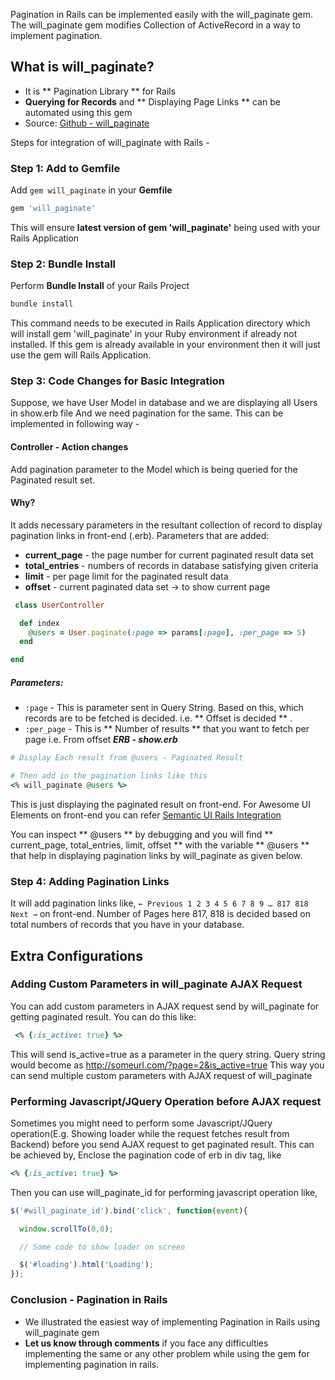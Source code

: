 Pagination in Rails can be implemented easily with the will_paginate gem. The will_paginate gem modifies Collection of ActiveRecord in a way to implement pagination.

## What is will_paginate?

* It is ** Pagination Library ** for Rails
* **Querying for Records** and ** Displaying Page Links ** can be automated using this gem
* Source: [ Github - will_paginate ](https://github.com/mislav/will_paginate)

Steps for integration of will_paginate with Rails -

### Step 1: Add to Gemfile

Add `gem will_paginate` in your **Gemfile**


``` ruby
gem 'will_paginate'
```


This will ensure **latest version of gem 'will_paginate'** being used with your Rails Application

### Step 2: Bundle Install

Perform **Bundle Install** of your Rails Project

``` ruby
bundle install
```


This command needs to be executed in Rails Application directory which will install gem 'will_paginate' in your Ruby environment if already not installed. If this gem is already available in your environment then it will just use the gem will Rails Application.

### Step 3: Code Changes for Basic Integration

Suppose, we have User Model in database and we are displaying all Users in show.erb file
And we need pagination for the same. This can be implemented in following way -

#### Controller - Action changes

Add pagination parameter to the Model which is being queried for the Paginated result set.

#### Why?
It adds necessary parameters in the resultant collection of record to display pagination links in front-end (.erb). Parameters that are added:

* **current_page** - the page number for current paginated result data set
* **total_entries** - numbers of records in database satisfying given criteria
* **limit** - per page limit for the paginated result data
* **offset** - current paginated data set -> to show current page


``` ruby
 class UserController

  def index
    @users = User.paginate(:page => params[:page], :per_page => 5)
  end

end
```


##### Parameters:

* `:page` - This is parameter sent in Query String. Based on this, which records are to be fetched is decided. i.e. ** Offset is decided ** .
* `:per_page` - This is ** Number of results ** that you want to fetch per page i.e. From offset **_ERB - show.erb_**

``` ruby
# Display Each result from @users - Paginated Result

# Then add in the pagination links like this
<% will_paginate @users %>
```


This is just displaying the paginated result on front-end. For Awesome UI Elements on front-end you can refer [Semantic UI Rails Integration](rubyinrails.com/2014/03/how-to-integrate-semantic-ui-rails-with-rails-application/)

You can inspect ** @users  ** by debugging and you will find  ** current_page,  total_entries, limit, offset **  with the variable ** @users ** that help in displaying pagination links by will_paginate as given below.

### Step 4: Adding Pagination Links

It will add pagination links like, `← Previous 1 2 3 4 5 6 7 8 9 … 817 818 Next →` on front-end. Number of Pages here 817, 818 is decided based on total numbers of records that you have in your database.

## Extra Configurations

### Adding Custom Parameters in will_paginate AJAX Request

You can add custom parameters in AJAX request send by will_paginate for getting paginated result. You can do this like:

``` ruby
 <% {:is_active: true} %>
```


This will send is_active=true as a parameter in the query string.
Query string would become as http://someurl.com/?page=2&is_active=true
This way you can send multiple custom parameters with AJAX request of will_paginate

### Performing Javascript/JQuery Operation before AJAX request

Sometimes you might need to perform some Javascript/JQuery operation(E.g. Showing loader while the request fetches result from Backend) before you send AJAX request to get paginated result. This can be achieved by,
Enclose the pagination code of erb in div tag, like


``` ruby
<% {:is_active: true} %>
```


Then you can use will_paginate_id for performing javascript operation like,


``` javascript
$('#will_paginate_id').bind('click', function(event){

  window.scrollTo(0,0);

  // Some code to show loader on screen

  $('#loading').html('Loading');
});
```


### Conclusion - Pagination in Rails

* We illustrated the easiest way of implementing Pagination in Rails using will_paginate gem
* **Let us know through comments** if you face any difficulties implementing the same or any other problem while using the gem for implementing pagination in rails.

